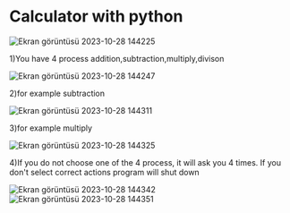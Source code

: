  # Calculator with python 

![Ekran görüntüsü 2023-10-28 144225](https://github.com/soykuvvetberat34/Calculator/assets/69586522/64fe1608-69d4-4efb-9bd1-7081bb1af8af)

1)You have 4 process addition,subtraction,multiply,divison


![Ekran görüntüsü 2023-10-28 144247](https://github.com/soykuvvetberat34/Calculator/assets/69586522/c372e055-3b5e-4a26-b1a2-85875e10bb61)

2)for example subtraction


![Ekran görüntüsü 2023-10-28 144311](https://github.com/soykuvvetberat34/Calculator/assets/69586522/f78d2dd6-4109-4eea-aa54-e20fdf1ab8e3)

3)for example multiply


![Ekran görüntüsü 2023-10-28 144325](https://github.com/soykuvvetberat34/Calculator/assets/69586522/b95ac513-8f05-41ec-8ad0-222ec9f3a28f)

4)If you do not choose one of the 4 process, it will ask you 4 times. If you don't select correct actions program will shut down


![Ekran görüntüsü 2023-10-28 144342](https://github.com/soykuvvetberat34/Calculator/assets/69586522/7c1a49fd-f325-4ebb-934e-2e968403afe5)
![Ekran görüntüsü 2023-10-28 144351](https://github.com/soykuvvetberat34/Calculator/assets/69586522/d5f16fca-7a25-41e1-bf84-5b9af2b89b05)
